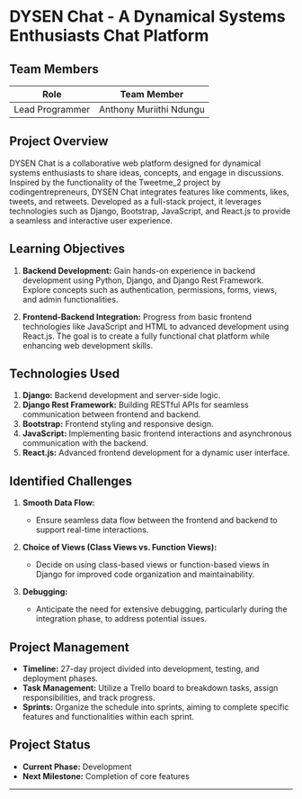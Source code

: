 # DYSEN Chat - A Dynamical Systems Enthusiasts Chat Platform

## Team Members
| Role             | Team Member              |
|------------------|--------------------------|
| Lead Programmer  | Anthony Muriithi Ndungu |

## Project Overview
DYSEN Chat is a collaborative web platform designed for dynamical systems enthusiasts to share ideas, concepts, and engage in discussions. Inspired by the functionality of the Tweetme_2 project by codingentrepreneurs, DYSEN Chat integrates features like comments, likes, tweets, and retweets. Developed as a full-stack project, it leverages technologies such as Django, Bootstrap, JavaScript, and React.js to provide a seamless and interactive user experience.

## Learning Objectives
1. **Backend Development:** Gain hands-on experience in backend development using Python, Django, and Django Rest Framework. Explore concepts such as authentication, permissions, forms, views, and admin functionalities.

2. **Frontend-Backend Integration:** Progress from basic frontend technologies like JavaScript and HTML to advanced development using React.js. The goal is to create a fully functional chat platform while enhancing web development skills.

## Technologies Used
1. **Django:** Backend development and server-side logic.
2. **Django Rest Framework:** Building RESTful APIs for seamless communication between frontend and backend.
3. **Bootstrap:** Frontend styling and responsive design.
4. **JavaScript:** Implementing basic frontend interactions and asynchronous communication with the backend.
5. **React.js:** Advanced frontend development for a dynamic user interface.

## Identified Challenges
1. **Smooth Data Flow:**
   - Ensure seamless data flow between the frontend and backend to support real-time interactions.

2. **Choice of Views (Class Views vs. Function Views):**
   - Decide on using class-based views or function-based views in Django for improved code organization and maintainability.

3. **Debugging:**
   - Anticipate the need for extensive debugging, particularly during the integration phase, to address potential issues.

## Project Management
- **Timeline:** 27-day project divided into development, testing, and deployment phases.
- **Task Management:** Utilize a Trello board to breakdown tasks, assign responsibilities, and track progress.
- **Sprints:** Organize the schedule into sprints, aiming to complete specific features and functionalities within each sprint.

## Project Status
- **Current Phase:** Development
- **Next Milestone:** Completion of core features

---